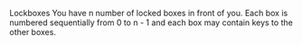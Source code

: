 Lockboxes
You have n number of locked boxes in front of you. Each box is numbered sequentially from 0 to n - 1 and each box may contain keys to the other boxes.


